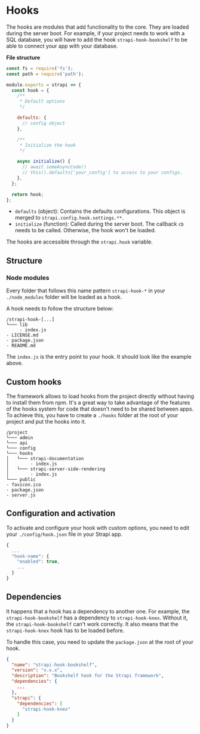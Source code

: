 # Hooks

The hooks are modules that add functionality to the core. They are loaded during the server boot. For example, if your project needs to work with a SQL database, you will have to add the hook `strapi-hook-bookshelf` to be able to connect your app with your database.

**File structure**

```js
const fs = require('fs');
const path = require('path');

module.exports = strapi => {
  const hook = {
    /**
     * Default options
     */

    defaults: {
      // config object
    },

    /**
     * Initialize the hook
     */

    async initialize() {
      // await someAsyncCode()
      // this().defaults['your_config'] to access to your configs.
    },
  };

  return hook;
};
```

- `defaults` (object): Contains the defaults configurations. This object is merged to `strapi.config.hook.settings.**`.
- `initialize` (function): Called during the server boot. The callback `cb` needs to be called. Otherwise, the hook won't be loaded.

The hooks are accessible through the `strapi.hook` variable.

## Structure

### Node modules

Every folder that follows this name pattern `strapi-hook-*` in your `./node_modules` folder will be loaded as a hook.

A hook needs to follow the structure below:

```
/strapi-hook-[...]
└─── lib
     - index.js
- LICENSE.md
- package.json
- README.md
```

The `index.js` is the entry point to your hook. It should look like the example above.

## Custom hooks

The framework allows to load hooks from the project directly without having to install them from npm. It's a great way to take advantage of the features of the hooks system for code that doesn't need to be shared between apps. To achieve this, you have to create a `./hooks` folder at the root of your project and put the hooks into it.

```
/project
└─── admin
└─── api
└─── config
└─── hooks
│   └─── strapi-documentation
│        - index.js
│   └─── strapi-server-side-rendering
│        - index.js
└─── public
- favicon.ico
- package.json
- server.js
```

## Configuration and activation

To activate and configure your hook with custom options, you need to edit your `./config/hook.json` file in your Strapi app.

```javascript
{
  ...
  "hook-name": {
    "enabled": true,
    ...
  }
}
```

## Dependencies

It happens that a hook has a dependency to another one. For example, the `strapi-hook-bookshelf` has a dependency to `strapi-hook-knex`. Without it, the `strapi-hook-bookshelf` can't work correctly. It also means that the `strapi-hook-knex` hook has to be loaded before.

To handle this case, you need to update the `package.json` at the root of your hook.

```json
{
  "name": "strapi-hook-bookshelf",
  "version": "x.x.x",
  "description": "Bookshelf hook for the Strapi framework",
  "dependencies": {
    ...
  },
  "strapi": {
    "dependencies": [
      "strapi-hook-knex"
    ]
  }
}
```
